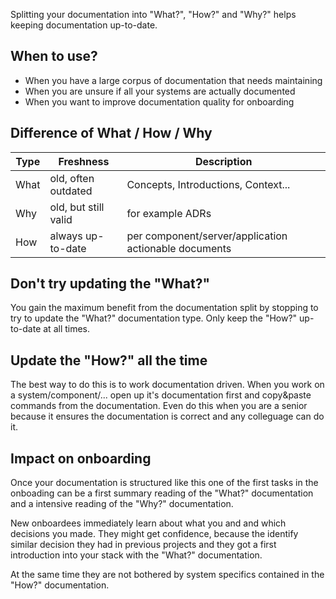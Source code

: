 Splitting your documentation into "What?", "How?" and "Why?" helps keeping documentation up-to-date.

## When to use?

- When you have a large corpus of documentation that needs maintaining
- When you are unsure if all your systems are actually documented
- When you want to improve documentation quality for onboarding

## Difference of What / How / Why

| Type     | Freshness            | Description                                            |
|----------|----------------------|--------------------------------------------------------|
| What     | old, often outdated  | Concepts, Introductions, Context...                    |
| Why      | old, but still valid | for example ADRs                                       |
| How      | always up-to-date    | per component/server/application actionable documents  |

## Don't try updating the "What?"

You gain the maximum benefit from the documentation split by stopping to try to update the "What?"
documentation type. Only keep the "How?" up-to-date at all times.

## Update the "How?" all the time

The best way to do this is to work documentation driven. When you work on a system/component/...
open up it's documentation first and copy&paste commands from the documentation. Even do this when
you are a senior because it ensures the documentation is correct and any colleguage can do it.

## Impact on onboarding

Once your documentation is structured like this one of the first tasks in the onboading can be a first
summary reading of the "What?" documentation and a intensive reading of the "Why?" documentation.

New onboardees immediately learn about what you and and which decisions you made. They might get 
confidence, because the identify similar decision they had in previous projects and they got a first
introduction into your stack with the "What?" documentation.

At the same time they are not bothered by system specifics contained in the "How?" documentation.
